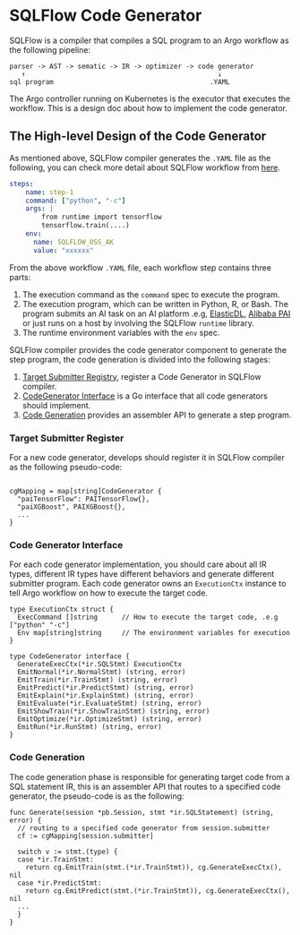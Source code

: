 # SQLFlow Code Generator

SQLFlow is a compiler that compiles a SQL program to an Argo workflow as the following pipeline:

``` text
parser -> AST -> sematic -> IR -> optimizer -> code generator
   ↑                                                ↓
sql program                                       .YAML
```

The Argo controller running on Kubernetes is the executor that executes the workflow. This is a design doc about how to implement
the code generator.

## The High-level Design of the Code Generator

As mentioned above, SQLFlow compiler generates the `.YAML` file as the following, you can check more detail
about SQLFlow workflow from [here](/doc/design/workflow.md).

``` yaml
steps:
    name: step-1
    command: ["python", "-c"]
    args: |
        from runtime import tensorflow
        tensorflow.train(....)
    env:
      name: SQLFLOW_OSS_AK
      value: "xxxxxx"
```

From the above workflow `.YAML` file, each workflow step contains three parts:

1. The execution command as the `command` spec to execute the program.
1. The execution program, which can be written in Python, R, or Bash. The program submits
an AI task on an AI platform .e.g, [ElasticDL](https://github.com/sql-machine-learning/elasticdl),
[Alibaba PAI](https://www.alibabacloud.com/help/zh/doc-detail/75093.htm) or just runs on a host by
involving the SQLFlow `runtime` library.
1. The runtime environment variables with the `env` spec.

SQLFlow compiler provides the code generator component to generate the step program,
the code generation is divided into the following stages:

1. [Target Submitter Registry](#target-submitter-register), register a Code Generator in SQLFlow compiler.
1. [CodeGenerator Interface](#code-generator-interface) is a Go interface that all code generators should implement.
1. [Code Generation](#code-generation) provides an assembler API to generate a step program.

### Target Submitter Register

For a new code generator, develops should register it in SQLFlow compiler as the following pseudo-code:

``` golang

cgMapping = map[string]CodeGenerator {
  "paiTensorFlow": PAITensorFlow{},
  "paiXGBoost", PAIXGBoost{},
  ...
}
```

### Code Generator Interface

For each code generator implementation, you should care about all IR types, different IR types have different behaviors and
generate different submitter program. Each code generator owns an `ExecutionCtx` instance to tell Argo workflow
on how to execute the target code.

``` golang
type ExecutionCtx struct {
  ExecCommand []string      // How to execute the target code, .e.g ["python" "-c"]
  Env map[string]string     // The environment variables for execution
}

type CodeGenerator interface {
  GenerateExecCtx(*ir.SQLStmt) ExecutionCtx
  EmitNormal(*ir.NormalStmt) (string, error)
  EmitTrain(*ir.TrainStmt) (string, error)
  EmitPredict(*ir.PredictStmt) (string, error)
  EmitExplain(*ir.ExplainStmt) (string, error)
  EmitEvaluate(*ir.EvaluateStmt) (string, error)
  EmitShowTrain(*ir.ShowTrainStmt) (string, error)
  EmitOptimize(*ir.OptimizeStmt) (string, error)
  EmitRun(*ir.RunStmt) (string, error)
}
```

### Code Generation

The code generation phase is responsible for generating target code from a SQL statement IR, this is an
assembler API that routes to a specified code generator, the pseudo-code is as the following:

``` golang
func Generate(session *pb.Session, stmt *ir.SQLStatement) (string, error) {
  // routing to a specified code generator from session.submitter
  cf := cgMapping[session.submitter]

  switch v := stmt.(type) {
  case *ir.TrainStmt:
    return cg.EmitTrain(stmt.(*ir.TrainStmt)), cg.GenerateExecCtx(), nil
  case *ir.PredictStmt:
    return cg.EmitPredict(stmt.(*ir.TrainStmt)), cg.GenerateExecCtx(), nil
  ...
  }
}

```
